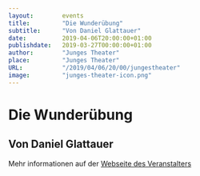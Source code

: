 ```yaml
---
layout:        events
title:         "Die Wunderübung"
subtitle:      "Von Daniel Glattauer"
date:          2019-04-06T20:00:00+01:00
publishdate:   2019-03-27T00:00:00+01:00
author:        "Junges Theater"
place:         "Junges Theater"
URL:           "/2019/04/06/20/00/jungestheater"
image:         "junges-theater-icon.png"
---
```


Die Wunderübung
===========

Von Daniel Glattauer
-----------



Mehr informationen auf der [Webseite des Veranstalters](http://www.junges-theater.de/content/index.php?id=683)
